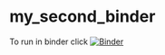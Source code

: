 # my_second_binder
To run in binder click
[![Binder](https://mybinder.org/badge_logo.svg)](https://mybinder.org/v2/gh/gwagner58/HEC-Lect-0/edit/main/README.md/HEAD)
